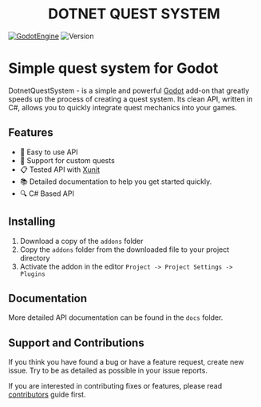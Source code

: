 <h1  align="center">DOTNET QUEST SYSTEM</h1>

[![GodotEngine](https://img.shields.io/badge/-Godot%204-250a78?style=flat&logo=godotengine&logoColor=white&labelColor=250a78)](https://godotengine.org/)
![Version](https://img.shields.io/badge/version-1.0.0-brightgreen.svg)

# Simple quest system for Godot
DotnetQuestSystem - is a simple and powerful [Godot](https://godotengine.org/) add-on that greatly speeds up the process of creating a quest system. Its clean API, written in C#, allows you to quickly integrate quest mechanics into your games.

## Features

* 🌈 Easy to use API
* 🧩 Support for custom quests
* 📋 Tested API with [Xunit](https://xunit.net/)
* 📚  Detailed documentation to help you get started quickly.
* 🔍  C# Based API

## Installing

1. Download a copy of the `addons` folder
2. Copy the `addons` folder from the downloaded file to your project directory
3. Activate the addon in the editor `Project -> Project Settings -> Plugins`

## Documentation

More detailed API documentation can be found in the `docs` folder.

## Support and Contributions

If you think you have found a bug or have a feature request, create new issue. Try to be as detailed as possible in your issue reports.

If you are interested in contributing fixes or features, please read [contributors](docs/contributing.md) guide first.